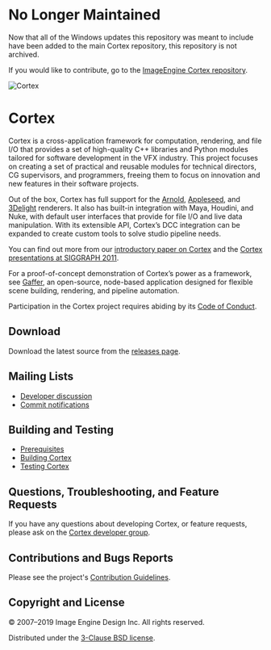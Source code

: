 # No Longer Maintained #
Now that all of the Windows updates this repository was meant to include have been added to the main Cortex repository, this repository is not archived.

If you would like to contribute, go to the [ImageEngine Cortex repository](https://github.com/ImageEngine/cortex).

![Cortex](graphics/CortexLogo.svg)


# Cortex #

Cortex is a cross-application framework for computation, rendering, and file I/O that provides a set of high-quality C++ libraries and Python modules tailored for software development in the VFX industry. This project focuses on creating a set of practical and reusable modules for technical directors, CG supervisors, and programmers, freeing them to focus on innovation and new features in their software projects.

Out of the box, Cortex has full support for the [Arnold](https://www.arnoldrenderer.com/arnold/), [Appleseed](https://appleseedhq.net), and [3Delight](https://www.3delight.com) renderers. It also has built-in integration with Maya, Houdini, and Nuke, with default user interfaces that provide for file I/O and live data manipulation. With its extensible API, Cortex’s DCC integration can be expanded to create custom tools to solve studio pipeline needs.

You can find out more from our [introductory paper on Cortex](https://github.com/ImageEngine/cortex/wiki/pdfs/AnOpenSourceFrameworkForVisualEffectsSoftwareDevelopment.pdf) and the [Cortex presentations at SIGGRAPH 2011](https://vimeo.com/album/5504655).

For a proof-of-concept demonstration of Cortex’s power as a framework, see [Gaffer](https://gafferhq.org), an open-source, node-based application designed for flexible scene building, rendering, and pipeline automation.

Participation in the Cortex project requires abiding by its [Code of Conduct](CODE_OF_CONDUCT.md).


## Download ##

Download the latest source from the [releases page](https://github.com/ImageEngine/cortex/releases).


## Mailing Lists ##

- [Developer discussion](https://groups.google.com/group/cortexdev)
- [Commit notifications](https://groups.google.com/group/cortexcommits)

## Building and Testing ##

- [Prerequisites](https://github.com/ImageEngine/cortex/wiki/Building#prerequisites)
- [Building Cortex](https://github.com/ImageEngine/cortex/wiki/Building#building)
- [Testing Cortex](https://github.com/ImageEngine/cortex/wiki/Building#testing-and-documentation)


## Questions, Troubleshooting, and Feature Requests ##

If you have any questions about developing Cortex, or feature requests, please ask on the [Cortex developer group](https://groups.google.com/group/cortexdev).


## Contributions and Bugs Reports ##

Please see the project's [Contribution Guidelines](CONTRIBUTING.md).


## Copyright and License ##

© 2007–2019 Image Engine Design Inc. All rights reserved.

Distributed under the [3-Clause BSD license](LICENSE).
